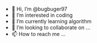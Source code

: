 - 👋 Hi, I’m @bugbuger97
- 👀 I’m interested in coding
- 🌱 I’m currently learning algorithm
- 💞️ I’m looking to collaborate on ...
- 📫 How to reach me ...

<!---
bugbuger97/bugbuger97 is a ✨ special ✨ repository because its `README.md` (this file) appears on your GitHub profile.
You can click the Preview link to take a look at your changes.
--->
